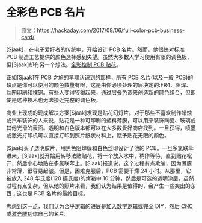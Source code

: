 # 全彩色 PCB 名片

> 原文：<https://hackaday.com/2017/08/06/full-color-pcb-business-card/>

[Sjaak]，在电子爱好者的传统中，开始设计 PCB 名片。然而，他很快对标准 PCB 制造工艺提供的颜色选择感到失望。虽然大多数人学习使用有限的调色板，但[Sjaak]却有另一个想法。[全彩控制 PCB 贴花](http://smdprutser.nl/blog/pimp-your-pcb-businesscard-full-color/)。

正如[Sjaak]在 PCB 之旅的早期认识到的那样，所有 PCB 名片(以及一般 PCB)的缺点是你可以使用的颜色数量有限，这是由你必须处理的层决定的:FR4、阻焊、丝网印刷和裸铜。有些人变得狡猾起来，通过层叠色调来创造新的颜色组合，但即使是这种技术也无法接近完整的调色板。

商业上现成的现成解决方案[Sjaak]发现是贴花幻灯片。对于那些不喜欢制作蜡烛或汽车装饰的人来说，贴花是一种可印刷的塑料薄膜，可以用来装饰陶瓷、玻璃或其他光滑的表面。透明和白色版本都可以在大多数爱好商店找到。一旦获得，喷墨或激光打印机可以直接打印到照片纸状材料上，赋予贴花无限的颜色。

[Sjaak]买了透明胶片，用黑色阻焊膜和白色丝印设计了他的 PCB。一旦多氯联苯进来，[Sjaak]就开始用转移法贴贴花，将一个放入水中，稍作等待，直到贴花松开，然后小心地贴在多氯联苯上。[Sjaak]报道说，这个过程有点欺骗，因为薄膜非常薄，很容易起皱。但是，困难克服后，PCB 需要干燥 24 小时。从那里，它被放入 248 华氏度(120 摄氏度)的烤箱中 10 分钟，然后是可选的透明涂层。虽然过程有点复杂，但从他的照片来看，我们认为结果是值得的，会产生一些突出的东西；这也是 PCB 名片的最终目标。

考虑到这一点，我们认为合乎逻辑的进展是[加入数字逻辑](http://hackaday.com/2015/10/01/this-pcb-business-card-is-logically-different/)或完全 DIY，然后 [CNC](https://hackaday.com/2015/09/10/cnced-business-card/) 或[激光雕刻](https://hackaday.com/2014/08/26/laser-engraved-business-cards-with-leds/)你自己的名片。